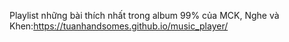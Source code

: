 Playlist những bài thích nhất trong album 99% của MCK,
Nghe và Khen:https://tuanhandsomes.github.io/music_player/
